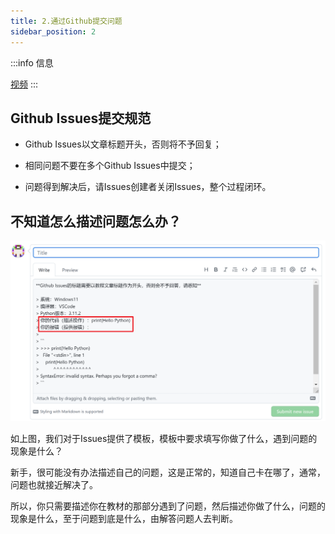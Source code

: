 ```yaml
---
title: 2.通过Github提交问题
sidebar_position: 2
---
```


:::info 信息

[视频](https://www.bilibili.com/video/BV1V24y1H73p/?vd_source=4a888db8814702b2062fcaf2575be745)
:::

## Github Issues提交规范

- Github Issues以文章标题开头，否则将不予回复；

- 相同问题不要在多个Github Issues中提交；

- 问题得到解决后，请Issues创建者关闭Issues，整个过程闭环。

## 不知道怎么描述问题怎么办？

![image-20230304213426242](./p0-2-issues.assets/image-20230304213426242.png)

如上图，我们对于Issues提供了模板，模板中要求填写你做了什么，遇到问题的现象是什么？

新手，很可能没有办法描述自己的问题，这是正常的，知道自己卡在哪了，通常，问题也就接近解决了。

所以，你只需要描述你在教材的那部分遇到了问题，然后描述你做了什么，问题的现象是什么，至于问题到底是什么，由解答问题人去判断。
